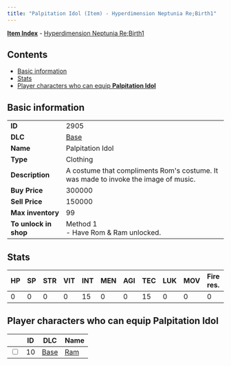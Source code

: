 ```yaml
---
title: "Palpitation Idol (Item) - Hyperdimension Neptunia Re;Birth1"
---
```


[**Item Index**](/neptunia/rb1/item/index.html) - [Hyperdimension Neptunia Re;Birth1](/neptunia/rb1)

## Contents

- [Basic information](#basic-information)
- [Stats](#stats)
- [Player characters who can equip **Palpitation Idol**](#player-characters-who-can-equip-palpitation-idol)

## Basic information

|   |   |
| -- | -- |
| **ID** | 2905 |
| **DLC** | [Base](/neptunia/rb1/dlc/1-base.html) |
| **Name** | Palpitation Idol |
| **Type** | Clothing |
| **Description** | A costume that compliments Rom's costume. It was made to invoke the image of music. |
| **Buy Price** | 300000 |
| **Sell Price** | 150000 |
| **Max inventory** | 99 |
| **To unlock in shop** | Method 1<br />- Have Rom & Ram unlocked. |


## Stats

| HP | SP | STR | VIT | INT | MEN | AGI | TEC | LUK | MOV | Fire res. | Ice res. | Wind res. | Lightning res. |
| -- | -- | --- | --- | --- | --- | --- | --- | --- | --- | --------- | -------- | --------- | -------------- |
| 0 | 0 | 0 | 0 | 15 | 0 | 0 | 15 | 0 | 0 | 0 | 0 | 0 | 0 |


## Player characters who can equip **Palpitation Idol**

|    | ID | DLC | Name |
| -- | -- | --- | ---- |
| <input type="checkbox" id="rb1-player-1-10" class="trackbox" /> | 10 | [Base](/neptunia/rb1/dlc/1-base.html) | [Ram](/neptunia/rb1/player/1-10-ram.html) |

